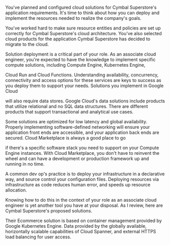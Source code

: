 You've planned and configured cloud solutions for Cymbal Superstore's application requirements. It's time to think about how you can deploy and implement the resources needed to realize the company's goals.

You've worked hard to make sure resource entities and policies are set up correctly for Cymbal Superstore's cloud architecture. You've also selected cloud products for the application Cymbal Superstore has decided to migrate to the cloud.

Solution deployment is a critical part of your role. As an associate cloud engineer, you're expected to have the knowledge to implement specific compute solutions, including Compute Engine, Kubernetes Engine,

Cloud Run and Cloud Functions. Understanding availability, concurrency, connectivity and access options for these services are keys to success as you deploy them to support your needs. Solutions you implement in Google Cloud

will also require data stores. Google Cloud's data solutions include products that utilize relational and no SQL data structures. There are different products that support transactional and analytical use cases.

Some solutions are optimized for low latency and global availability. Properly implementing software-defined networking will ensure your application front ends are accessible, and your application back ends are secured. Cloud Marketplace is always a good place to go

if there's a specific software stack you need to support on your Compute Engine instances. With Cloud Marketplace, you don't have to reinvent the wheel and can have a development or production framework up and running in no time.

A common dev op's practice is to deploy your infrastructure in a declarative way, and source control your configuration files. Deploying resources via infrastructure as code reduces human error, and speeds up resource allocation.

Knowing how to do this in the context of your role as an associate cloud engineer is yet another tool you have at your disposal. As I review, here are Cymbal Superstore's proposed solutions.

Their Ecommerce solution is based on container management provided by Google Kubernetes Engine. Data provided by the globally available, horizontally scalable capabilities of Cloud Spanner, and external HTTPS load balancing for user access.